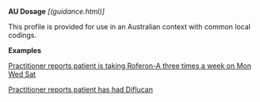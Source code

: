 **AU Dosage** *[(guidance.html)]*

This profile is provided for use in an Australian context with common local codings. 

**Examples**

[Practitioner reports patient is taking Roferon-A three times a week on Mon Wed Sat](MedicationStatement-MedicationStatementexample0.html)

[Practitioner reports patient has had Diflucan](MedicationStatement-MedicationStatementexample2.html)





